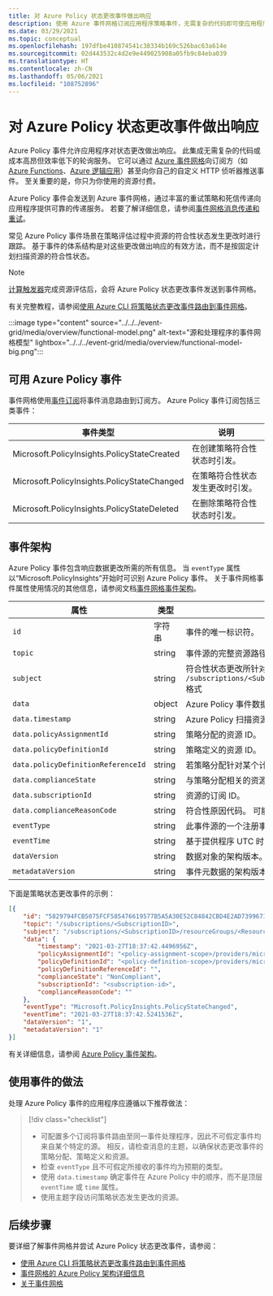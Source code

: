 ```yaml
---
title: 对 Azure Policy 状态更改事件做出响应
description: 使用 Azure 事件网格订阅应用程序策略事件，无需复杂的代码即可使应用程序对状态更改做出响应。
ms.date: 03/29/2021
ms.topic: conceptual
ms.openlocfilehash: 197dfbe410874541c38334b169c526bac63a614e
ms.sourcegitcommit: 02d443532c4d2e9e449025908a05fb9c84eba039
ms.translationtype: HT
ms.contentlocale: zh-CN
ms.lasthandoff: 05/06/2021
ms.locfileid: "108752896"
---
```

# <a name="reacting-to-azure-policy-state-change-events"></a>对 Azure Policy 状态更改事件做出响应

Azure Policy 事件允许应用程序对状态更改做出响应。 此集成无需复杂的代码或成本高昂但效率低下的轮询服务。 它可以通过 [Azure 事件网格](../../../event-grid/index.yml)向订阅方（如 [Azure Functions](../../../azure-functions/index.yml)、[Azure 逻辑应用](../../../logic-apps/index.yml)）甚至向你自己的自定义 HTTP 侦听器推送事件。
至关重要的是，你只为你使用的资源付费。

Azure Policy 事件会发送到 Azure 事件网格，通过丰富的重试策略和死信传递向应用程序提供可靠的传递服务。 若要了解详细信息，请参阅[事件网格消息传递和重试](../../../event-grid/delivery-and-retry.md)。

常见 Azure Policy 事件场景在策略评估过程中资源的符合性状态发生更改时进行跟踪。 基于事件的体系结构是对这些更改做出响应的有效方法，而不是按固定计划扫描资源的符合性状态。

> [!NOTE]
> [计算触发器](../how-to/get-compliance-data.md#evaluation-triggers)完成资源评估后，会将 Azure Policy 状态更改事件发送到事件网格。

有关完整教程，请参阅[使用 Azure CLI 将策略状态更改事件路由到事件网格](../tutorials/route-state-change-events.md)。

:::image type="content" source="../../../event-grid/media/overview/functional-model.png" alt-text="源和处理程序的事件网格模型" lightbox="../../../event-grid/media/overview/functional-model-big.png":::

## <a name="available-azure-policy-events"></a>可用 Azure Policy 事件

事件网格使用[事件订阅](../../../event-grid/concepts.md#event-subscriptions)将事件消息路由到订阅方。 Azure Policy 事件订阅包括三类事件：

| 事件类型 | 说明 |
| ---------- | ----------- |
| Microsoft.PolicyInsights.PolicyStateCreated | 在创建策略符合性状态时引发。 |
| Microsoft.PolicyInsights.PolicyStateChanged | 在策略符合性状态发生更改时引发。 |
| Microsoft.PolicyInsights.PolicyStateDeleted | 在删除策略符合性状态时引发。 |

## <a name="event-schema"></a>事件架构

Azure Policy 事件包含响应数据更改所需的所有信息。 当 `eventType` 属性以“Microsoft.PolicyInsights”开始时可识别 Azure Policy 事件。
关于事件网格事件属性使用情况的其他信息，请参阅文档[事件网格事件架构](../../../event-grid/event-schema.md)。

| 属性 | 类型 | 说明 |
| -------- | ---- | ----------- |
| `id` | 字符串 | 事件的唯一标识符。 |
| `topic` | string | 事件源的完整资源路径。 此字段不可写入。 事件网格提供此值。 |
| `subject` | string | 符合性状态更改所针对的资源的完全限定 ID，包括资源名称和资源类型。 使用 `/subscriptions/<SubscriptionID>/resourceGroups/<ResourceGroup>/providers/<ProviderNamespace>/<ResourceType>/<ResourceName>` 格式 |
| `data` | object | Azure Policy 事件数据。 |
| `data.timestamp` | string | Azure Policy 扫描资源的时间（采用 UTC）。 若要对事件进行排序，请使用此属性而不是顶层 `eventTime` 或 `time` 属性。 |
| `data.policyAssignmentId` | string | 策略分配的资源 ID。 |
| `data.policyDefinitionId` | string | 策略定义的资源 ID。 |
| `data.policyDefinitionReferenceId` | string | 若策略分配针对某个计划，则为计划定义中的策略定义的引用 ID。 可能为空。 |
| `data.complianceState` | string | 与策略分配相关的资源的符合性状态。 |
| `data.subscriptionId` | string | 资源的订阅 ID。 |
| `data.complianceReasonCode` | string | 符合性原因代码。 可能为空。 |
| `eventType` | string | 此事件源的一个注册事件类型。 |
| `eventTime` | string | 基于提供程序 UTC 时间的事件生成时间。 |
| `dataVersion` | string | 数据对象的架构版本。 发布者定义架构版本。 |
| `metadataVersion` | string | 事件元数据的架构版本。 事件网格定义顶级属性的架构。 事件网格提供此值。 |

下面是策略状态更改事件的示例：

```json
[{
    "id": "5829794FCB5075FCF585476619577B5A5A30E52C84842CBD4E2AD73996714C4C",
    "topic": "/subscriptions/<SubscriptionID>",
    "subject": "/subscriptions/<SubscriptionID>/resourceGroups/<ResourceGroup>/providers/<ProviderNamespace>/<ResourceType>/<ResourceName>",
    "data": {
        "timestamp": "2021-03-27T18:37:42.4496956Z",
        "policyAssignmentId": "<policy-assignment-scope>/providers/microsoft.authorization/policyassignments/<policy-assignment-name>",
        "policyDefinitionId": "<policy-definition-scope>/providers/microsoft.authorization/policydefinitions/<policy-definition-name>",
        "policyDefinitionReferenceId": "",
        "complianceState": "NonCompliant",
        "subscriptionId": "<subscription-id>",
        "complianceReasonCode": ""
    },
    "eventType": "Microsoft.PolicyInsights.PolicyStateChanged",
    "eventTime": "2021-03-27T18:37:42.5241536Z",
    "dataVersion": "1",
    "metadataVersion": "1"
}]
```

有关详细信息，请参阅 [Azure Policy 事件架构](../../../event-grid/event-schema-policy.md)。

## <a name="practices-for-consuming-events"></a>使用事件的做法

处理 Azure Policy 事件的应用程序应遵循以下推荐做法：

> [!div class="checklist"]
> - 可配置多个订阅将事件路由至同一事件处理程序，因此不可假定事件均来自某个特定的源。 相反，请检查消息的主题，以确保状态更改事件的策略分配、策略定义和资源。
> - 检查 `eventType` 且不可假定所接收的事件均为预期的类型。
> - 使用 `data.timestamp` 确定事件在 Azure Policy 中的顺序，而不是顶层 `eventTime` 或 `time` 属性。
> - 使用主题字段访问策略状态发生更改的资源。

## <a name="next-steps"></a>后续步骤

要详细了解事件网格并尝试 Azure Policy 状态更改事件，请参阅：

- [使用 Azure CLI 将策略状态更改事件路由到事件网格](../tutorials/route-state-change-events.md)
- [事件网格的 Azure Policy 架构详细信息](../../../event-grid/event-schema-policy.md)
- [关于事件网格](../../../event-grid/overview.md)
